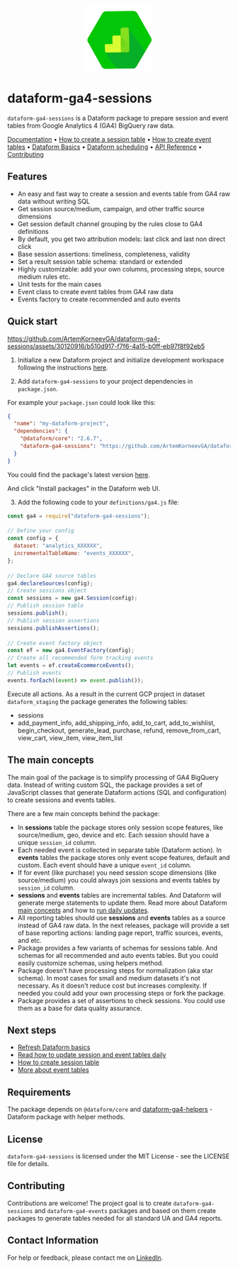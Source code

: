 <p align="center">
      <img src="assets/logo.png" alt="dataform-ga4-sessions logo" width="150px" />
</p>

# dataform-ga4-sessions

`dataform-ga4-sessions` is a Dataform package to prepare session and event tables from Google Analytics 4 (GA4) BigQuery raw data.

[Documentation](https://ArtemKorneevGA.github.io/dataform-ga4-sessions/) •
[How to create a session table](https://ArtemKorneevGA.github.io/dataform-ga4-sessions/sessions/create-session) •
[How to create event tables](https://ArtemKorneevGA.github.io/dataform-ga4-sessions/events/create-event) •
[Dataform Basics](https://ArtemKorneevGA.github.io/dataform-ga4-sessions/guides/dataform) •
[Dataform scheduling](https://ArtemKorneevGA.github.io/dataform-ga4-sessions/guides/scheduling-daily) •
[API Reference](https://ArtemKorneevGA.github.io/dataform-ga4-sessions/api) •
[Contributing](#contributing)

## Features

- An easy and fast way to create a session and events table from GA4 raw data without writing SQL
- Get session source/medium, campaign, and other traffic source dimensions
- Get session default channel grouping by the rules close to GA4 definitions
- By default, you get two attribution models: last click and last non direct click
- Base session assertions: timeliness, completeness, validity
- Set a result session table schema: standard or extended
- Highly customizable: add your own columns, processing steps, source medium rules etc.
- Unit tests for the main cases
- Event class to create event tables from GA4 raw data
- Events factory to create recommended and auto events

## Quick start

https://github.com/ArtemKorneevGA/dataform-ga4-sessions/assets/30120916/b510d917-f7f6-4a15-b0ff-eb97f8f92eb5

1. Initialize a new Dataform project and initialize development workspace following the instructions [here](https://cloud.google.com/dataform/docs/quickstart-create-workflow).

2. Add `dataform-ga4-sessions` to your project dependencies in `package.json`.

For example your `package.json` could look like this:

```json {5}
{
  "name": "my-dataform-project",
  "dependencies": {
    "@dataform/core": "2.6.7",
    "dataform-ga4-sessions": "https://github.com/ArtemKorneevGA/dataform-ga4-sessions/archive/refs/tags/v1.0.4.tar.gz"
  }
}
```

You could find the package's latest version [here](https://github.com/ArtemKorneevGA/dataform-ga4-sessions/releases).

And click "Install packages" in the Dataform web UI.

3. Add the following code to your `definitions/ga4.js` file:

```javascript
const ga4 = require("dataform-ga4-sessions");

// Define your config
const config = {
  dataset: "analytics_XXXXXX",
  incrementalTableName: "events_XXXXXX",
};

// Declare GA4 source tables
ga4.declareSources(config);
// Create sessions object
const sessions = new ga4.Session(config);
// Publish session table
sessions.publish();
// Publish session assertions
sessions.publishAssertions();

// Create event factory object
const ef = new ga4.EventFactory(config);
// Create all recommended form tracking events
let events = ef.createEcommerceEvents();
// Publish events
events.forEach((event) => event.publish());
```

Execute all actions. As a result in the current GCP project in dataset `dataform_staging` the package generates the following tables:

- sessions
- add_payment_info, add_shipping_info, add_to_cart, add_to_wishlist, begin_checkout, generate_lead, purchase, refund, remove_from_cart, view_cart, view_item, view_item_list

## The main concepts

The main goal of the package is to simplify processing of GA4 BigQuery data. Instead of writing custom SQL, the package provides a set of JavaScript classes that generate Dataform actions (SQL and configuration) to create sessions and events tables.

There are a few main concepts behind the package:

- In **sessions** table the package stores only session scope features, like source/medium, geo, device and etc. Each session should have a unique `session_id` column.
- Each needed event is collected in separate table (Dataform action). In **events** tables the package stores only event scope features, default and custom. Each event should have a unique `event_id` column.
- If for event (like purchase) you need session scope dimensions (like source/medium) you could always join sessions and events tables by `session_id` column.
- **sessions** and **events** tables are incremental tables. And Dataform will generate merge statements to update them. Read more about Dataform [main concepts](https://ArtemKorneevGA.github.io/dataform-ga4-sessions/guides/dataform) and how to [run daily updates](https://ArtemKorneevGA.github.io/dataform-ga4-sessions/guides/scheduling-daily).
- All reporting tables should use **sessions** and **events** tables as a source instead of GA4 raw data. In the next releases, package will provide a set of base reporting actions: landing page report, traffic sources, events, and etc.
- Package provides a few variants of schemas for sessions table. And schemas for all recommended and auto events tables. But you could easily customize schemas, using helpers method.
- Package doesn't have processing steps for normalization (aka star schema). In most cases for small and medium datasets it's not necessary. As it doesn't reduce cost but increases complexity. If needed you could add your own processing steps or fork the package.
- Package provides a set of assertions to check sessions. You could use them as a base for data quality assurance.

## Next steps

- [Refresh Dataform basics](https://ArtemKorneevGA.github.io/dataform-ga4-sessions/guides/dataform)
- [Read how to update session and event tables daily](https://ArtemKorneevGA.github.io/dataform-ga4-sessions/guides/scheduling-daily)
- [How to create session table](https://ArtemKorneevGA.github.io/dataform-ga4-sessions/sessions/create-session)
- [More about event tables](https://ArtemKorneevGA.github.io/dataform-ga4-sessions/events/create-event)

## Requirements

The package depends on `@dataform/core` and [dataform-ga4-helpers](https://github.com/ArtemKorneevGA/dataform-ga4-helpers) - Dataform package with helper methods.

## License

`dataform-ga4-sessions` is licensed under the MIT License - see the LICENSE file for details.

## Contributing

Contributions are welcome! The project goal is to create `dataform-ga4-sessions` and `dataform-ga4-events` packages and based on them create packages to generate tables needed for all standard UA and GA4 reports.

## Contact Information

For help or feedback, please contact me on [LinkedIn](https://www.linkedin.com/in/artem-korneev/).

